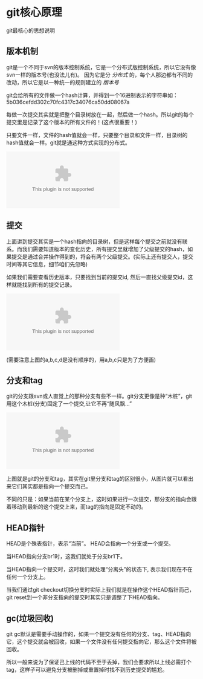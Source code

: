 # git核心原理
git最核心的思想说明

## 版本机制
git是一个不同于svn的版本控制系统，它是一个分布式版控制系统，所以它没有像svn一样的版本号(也没法儿有)。
因为它是分 *分布式* 的，每个人那边都有不同的改动，所以它是以一种统一的规则建立的 *版本号*

git会给所有的文件做一个hash计算，并得到一个16进制表示的字符串如： 5b036cefdd302c70fc4317c34076ca50dd08067a

每做一次提交其实就是把整个目录树放在一起，然后做一个hash。所以git的每个提交里是记录了这个版本的所有文件的！(这点很重要！)

只要文件一样，文件的hash值就会一样，只要整个目录和文件一样，目录树的hash值就会一样。git就是通这种方式实现的分布式。

![git版本](./dots/git_tree.dot)

## 提交
上面讲到提交其实是一个hash指向的目录树，但是这样每个提交之前就没有联系。而我们需要知道版本的变化历史，所有提交里就增加了父级提交的hash，如果提交是通过合并操作得到的，将会有两个父级提交。(实际上还有提交人，提交时间等其它信息，细节咱们先忽略)

如果我们需要查看历史版本，只要找到当前的提交id, 然后一直找父级提交id，这样就能找到所有的提交记录。

![git提交示意](./dots/git_commit.dot)

(需要注意上图的a,b,c,d是没有顺序的，用a,b,c只是为了方便画)

## 分支和tag
git的分支跟svn或人直觉上的那种分支有些不一样。git分支更像是种“木桩”，git用这个木桩(分支)固定了一个提交,让它不再“随风飘...”

![git分支和tag](./dots/git_branch.dot)

上图就是git的分支和tag，其实在git里分支和tag的区别很小，从图片就可以看出来它们其实都是指向一个提交而己。

不同的只是：如果当前在某个分支上，这时如果进行一次提交，那分支的指向会跟着移动到最新的这个提交上来，而tag的指向是固定不动的。

## HEAD指针
HEAD是个殊表指针，表示“当前”。 HEAD会指向一个分支或一个提交。

当HEAD指向分支br1时，这我们就处于分支br1下。

当HEAD指向一个提交时，这时我们就处理“分离头”的状态下, 表示我们现在不在任何一个分支上。

当我们通过git checkout切换分支时实际上我们就是在操作这个HEAD指针而己，git reset到一个非分支指向的提交时其实只是调整了下HEAD指向。

## gc(垃圾回收)
git gc默认是需要手动操作的，如果一个提交没有任何的分支、tag、HEAD指向它，这个提交就会被回收，如果一个文件没有任何提交指向它，那么这个文件将被回收。

所以一般来说为了保证己上线的代码不至于丢掉，我们会要求所以上线必需打个tag，这样子可以避免分支被删掉或重置掉时找不到历史提交的尴尬。
